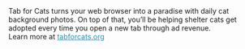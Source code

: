 <div>Tab for Cats turns your web browser into a paradise with daily cat background photos. On top of that, you’ll be helping shelter cats get adopted every time you open a new tab through ad revenue. 
<br>Learn more at <a href="http://tabforcats.org"><span style="color:#2690b3;text-decoration:underline;">tabforcats.org</span></a></div>
